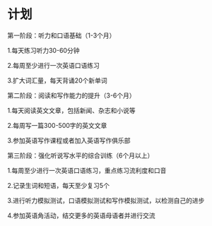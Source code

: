 # 计划
第一阶段：听力和口语基础（1-3个月）

1.每天练习听力30-60分钟

2.每周至少进行一次英语口语练习

3.扩大词汇量，每天背诵20个新单词

第二阶段：阅读和写作能力的提升（3-6个月）

1.每天阅读英文文章，包括新闻、杂志和小说等

2.每周写一篇300-500字的英文文章

3.参加英语写作课程或者加入英语写作俱乐部

第三阶段：强化听说写水平的综合训练（6个月以上）

1.每周至少进行一次英语口语练习，重点练习流利度和口音

2.记录生词和短语，每天至少复习5个

3.进行听力模拟测试，口语模拟测试和写作模拟测试，以检测自己的进步

4.参加英语角活动，结交更多的英语母语者并进行交流
